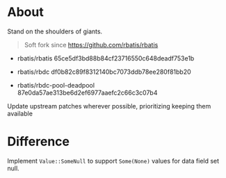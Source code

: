 

# About

Stand on the shoulders of giants.



> Soft fork since https://github.com/rbatis/rbatis


- rbatis/rbatis 65ce5df3bd88b84cf23716550c648deadf753e1b

- rbatis/rbdc df0b82c89f8312140bc7073ddb78ee280f81bb20

- rbatis/rbdc-pool-deadpool 87e0da57ae313be6d2ef6977aaefc2c66c3c07b4


Update upstream patches wherever possible, prioritizing keeping them available


# Difference

Implement `Value::SomeNull` to support `Some(None)` values for data field set null.

